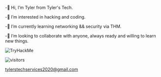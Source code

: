 -👋 Hi, I’m Tyler from Tyler's Tech.

-👀 I’m interested in hacking and coding.

-🌱 I’m currently learning networking && security via THM.

-💞️ I’m looking to collaborate with anyone, always ready and willing to learn new things. 


<img src="https://tryhackme-badges.s3.amazonaws.com/LawlessCarrot.png" alt="TryHackMe">

![visitors](https://visitor-badge.glitch.me/badge?page_id=page.id&left_color=green&right_color=red)


tylerstechservices2020@gmail.com
<!---
TylersTech2020/TylersTech2020 is a cow special pie repository because its `README.md` (this file) appears on your GitHub profile.
You can click the Preview link to take a look at your changes or you can leave it how it is cause does anyone actually look at these...
--->
